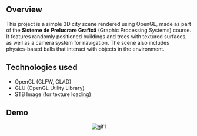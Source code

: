 ## Overview

This project is a simple 3D city scene rendered using OpenGL, made as part of the **Sisteme de Prelucrare Grafică** (Graphic Processing Systems) course. It features randomly positioned buildings and trees with textured surfaces, as well as a camera system for navigation. The scene also includes physics-based balls that interact with objects in the environment.

## Technologies used 
- OpenGL (GLFW, GLAD)
- GLU (OpenGL Utility Library)
- STB Image (for texture loading)

## Demo
<div align="center">
  <img src="https://github.com/user-attachments/assets/47976674-e34c-4a71-bf46-20b04752e36b" alt="gif1">
</div>
